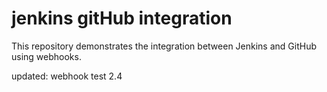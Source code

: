 # jenkins gitHub integration

This repository demonstrates the integration between Jenkins and GitHub using webhooks.

updated: webhook test 2.4
